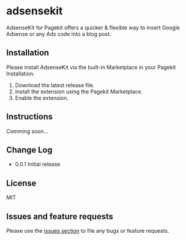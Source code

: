 # adsensekit
AdsenseKit for Pagekit offers a quicker &amp; flexible way to insert Google Adsense or any Ads code into a blog post.

## Installation

Please install AdsenseKit via the built-in Marketplace in your Pagekit Installation.

1. Download the latest release file.
2. Install the extension using the Pagekit Marketplace.
3. Enable the extension.


## Instructions

Comming soon...

## Change Log

* 0.0.1 Initial release

## License

MIT

## Issues and feature requests

Please use the [issues section](https://github.com/lemariva/adsensekit-ads/issues) to file any bugs or feature requests.